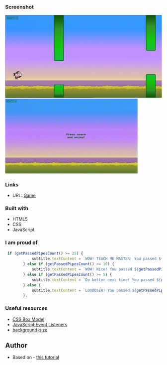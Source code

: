 ### Screenshot

![](./images/screenshot.png)
![](./images/gif.gif)

### Links

- URL: [Game](https://flappybirdbilska.netlify.app/)

### Built with

- HTML5
- CSS
- JavaScript

### I am proud of 

```js
 if (getPassedPipesCount() >= 25) {
            subtitle.textContent = `WOW! TEACH ME MASTER! You passed ${getPassedPipesCount()} pipes`
        } else if (getPassedPipesCount() >= 10) {
            subtitle.textContent = `WOW! Nice! You passed ${getPassedPipesCount()} pipes`
        } else if (getPassedPipesCount() >= 5) {
            subtitle.textContent = `Do better next time! You passed ${getPassedPipesCount()} pipes`
        } else {
            subtitle.textContent = `LOOOOSER! You passed ${getPassedPipesCount()} pipes`
        };
```

### Useful resources

- [CSS Box Model](https://www.youtube.com/watch?v=rIO5326FgPE)
- [JavaScript Event Listeners](https://www.youtube.com/watch?v=XF1_MlZ5l6M)
- [background-size](https://developer.mozilla.org/en-US/docs/Web/CSS/background-size)



## Author

- Based on - [this tutorial](https://www.youtube.com/watch?v=Jgst0rihJ3o)

